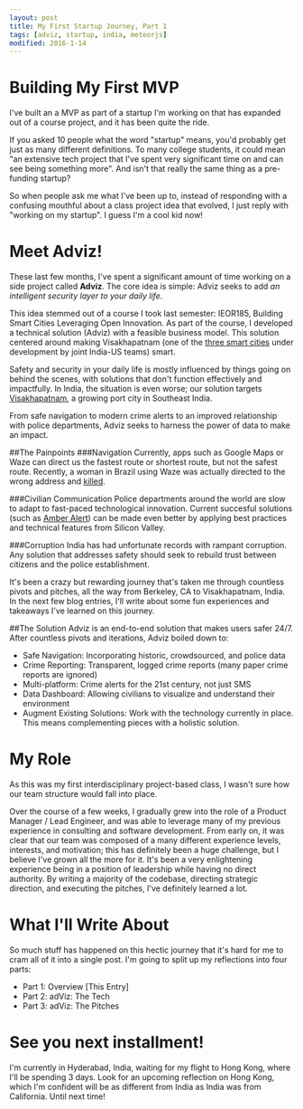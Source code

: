 ```yaml
---
layout: post
title: My First Startup Journey, Part 1
tags: [adviz, startup, india, meteorjs]
modified: 2016-1-14
---
```


# Building My First MVP
I've built an a MVP as part of a startup I'm working on that has expanded out of a course project, and it has been quite the ride.

If you asked 10 people what the word "startup" means, you'd probably get just as many different definitions. To many college students, it could mean "an extensive tech project that I've spent very significant time on and can see being something more". And isn't that really the same thing as a pre-funding startup?

So when people ask me what I've been up to, instead of responding with a confusing mouthful about a class project idea that evolved, I just reply with "working on my startup". I guess I'm a cool kid now!

# Meet Adviz!
These last few months, I've spent a significant amount of time working on a side project called **Adviz**. The core idea is simple: Adviz seeks to add _an intelligent security layer to your daily life_. 

This idea stemmed out of a course I took last semester: IEOR185, Building Smart Cities Leveraging Open Innovation. As part of the course, I developed a technical solution (Adviz) with a feasible business model. This solution centered around making Visakhapatnam (one of the [three smart cities] under development by joint India-US teams) smart.

Safety and security in your daily life is mostly influenced by things going on behind the scenes, with solutions that don't function effectively and impactfully. In India, the situation is even worse; our solution targets [Visakhapatnam], a growing port city in Southeast India. 

From safe navigation to modern crime alerts to an improved relationship with police departments, Adviz seeks to harness the power of data to make an impact.

##The Painpoints
###Navigation
Currently, apps such as Google Maps or Waze can direct us the fastest route or shortest route, but not the safest route. Recently, a woman in Brazil using Waze was actually directed to the wrong address and [killed]. 

###Civilian Communication
Police departments around the world are slow to adapt to fast-paced technological innovation. Current succesful solutions (such as [Amber Alert]) can be made even better by applying best practices and technical features from Silicon Valley.

###Corruption
India has had unfortunate records with rampant corruption. Any solution that addresses safety should seek to rebuild trust between citizens and the police establishment.

It's been a crazy but rewarding journey that's taken me through countless pivots and pitches, all the way from Berkeley, CA to Visakhapatnam, India. In the next few blog entries, I'll write about some fun experiences and takeaways I've learned on this journey. 

##The Solution
Adviz is an end-to-end solution that makes users safer 24/7. After countless pivots and iterations, Adviz boiled down to:

* Safe Navigation: Incorporating historic, crowdsourced, and police data
* Crime Reporting: Transparent, logged crime reports (many paper crime reports are ignored)
* Multi-platform: Crime alerts for the 21st century, not just SMS
* Data Dashboard: Allowing civilians to visualize and understand their environment
* Augment Existing Solutions: Work with the technology currently in place. This means complementing pieces with a holistic solution.


# My Role
As this was my first interdisciplinary project-based class, I wasn't sure how our team structure would fall into place. 

Over the course of a few weeks, I gradually grew into the role of a Product Manager / Lead Engineer, and was able to leverage many of my previous experience in consulting and software development. From early on, it was clear that our team was composed of a many different experience levels, interests, and motivation; this has definitely been a huge challenge, but I believe I've grown all the more for it. It's been a very enlightening experience being in a position of leadership while having no direct authority. By writing a majority of the codebase, directing strategic direction, and executing the pitches, I've definitely learned a lot.

# What I'll Write About
So much stuff has happened on this hectic journey that it's hard for me to cram all of it into a single post. I'm going to split up my reflections into four parts:

* Part 1: Overview [This Entry]
* Part 2: adViz: The Tech
* Part 3: adViz: The Pitches


# See you next installment!
I'm currently in Hyderabad, India, waiting for my flight to Hong Kong, where I'll be spending 3 days. Look for an upcoming reflection on Hong Kong, which I'm confident will be as different from India as India was from California. Until next time!

[Visakhapatnam]: <https://en.wikipedia.org/wiki/Visakhapatnam>
[Amber Alert]: <http://www.amberalert.gov/>
[three smart cities]: <http://timesofindia.indiatimes.com/india/3-US-India-teams-to-draft-plan-for-3-smart-cities/articleshow/46036760.cms>
[killed]: <http://edition.cnn.com/2015/10/05/americas/brazil-wrong-directions-death/>
